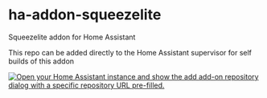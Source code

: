 # ha-addon-squeezelite
Squeezelite addon for Home Assistant

This repo can be added directly to the Home Assistant supervisor for self builds of this addon

[![Open your Home Assistant instance and show the add add-on repository dialog with a specific repository URL pre-filled.](https://my.home-assistant.io/badges/supervisor_add_addon_repository.svg)](https://my.home-assistant.io/redirect/supervisor_add_addon_repository/?repository_url=https%3A%2F%2Fgithub.com%2Fpssc%2Fha-addon-squeezelite%2F)

